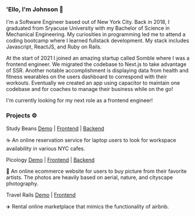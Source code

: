 ### 'Ello, I'm Johnson 👋

I'm a Software Engineer based out of New York City. Back in 2018, I graduated from Sryacuse University with my Bachelor of Science in Mechanical Engineering. My curiosities in programming led me to attend a coding bootcamp where I learned fullstack development. My stack includes Javascript, ReactJS, and Ruby on Rails. 

At the start of 2021 I joined an amazing startup called Somble where I was a frontend engineer. We migrated the codebase to Next.js to take advantage of SSR. Another notable accomplishment is displaying data from health and fitness wearables on the users dashboard to correspond with their workouts. Eventually we created an app using capacitor to maintain one codebase and for coaches to manage their business while on the go! 

I'm currently looking for my next role as a frontend engineer!

### Projects ⚙️
Study Beans [Demo](https://www.youtube.com/watch?v=UjEURK5LSIo&t=1s) | [Frontend](https://github.com/JohnsonNYC/StudyBeans-frontend) | [Backend](https://github.com/JohnsonNYC/StudyBeans-backend)

☕️ An online reservation service for laptop users to look for workspace availability in various NYC cafes. 

Picology [Demo](https://www.youtube.com/watch?v=Bow4BPYAJlg&t=1s) | [Frontend](https://github.com/JohnsonNYC/Ecomm-frontend) | [Backend](https://github.com/JohnsonNYC/Ecomm-backend)

📸 An online ecommerce website for users to buy picture from their favorite artists. The photos are heavily based on aerial, nature, and cityscape photography.

Travel Rails [Demo](https://www.youtube.com/watch?v=AUwPwo0MrgE) | [Frontend](https://github.com/JohnsonNYC/travel-rails)

✈️ Rental online marketplace that mimics the functionality of airbnb. 

<!--
**JohnsonNYC/JohnsonNYC** is a ✨ _special_ ✨ repository because its `README.md` (this file) appears on your GitHub profile.

Here are some ideas to get you started:

- 🔭 I’m currently working on ...
- 🌱 I’m currently learning ...
- 👯 I’m looking to collaborate on ...
- 🤔 I’m looking for help with ...
- 💬 Ask me about ...
- 📫 How to reach me: ...
- 😄 Pronouns: ...
- ⚡ Fun fact: ...
-->
